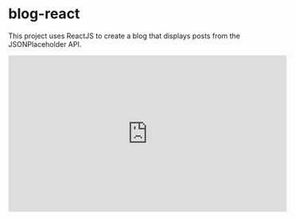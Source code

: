 # blog-react

This project uses ReactJS to create a blog that displays posts from the JSONPlaceholder API.

<iframe width="560" height="315" src="https://www.youtube.com/embed/yW4lUROjmF4" frameborder="0" allow="accelerometer; autoplay; clipboard-write; encrypted-media; gyroscope; picture-in-picture" allowfullscreen></iframe>
